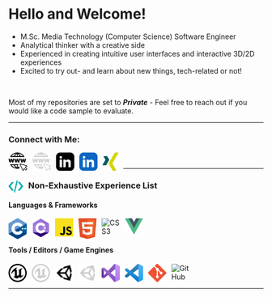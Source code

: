 # Hello and Welcome!

- M.Sc. Media Technology (Computer Science) Software Engineer
- Analytical thinker with a creative side
- Experienced in creating intuitive user interfaces and interactive 3D/2D experiences
- Excited to try out- and learn about new things, tech-related or not!

<br />

Most of my repositories are set to _**Private**_ - Feel free to reach out if you would like a code sample to evaluate.


---


### Connect with Me:

[<img alt="Website" align="left" height="36px" src="./img/icons/icon-website-dark.svg" style="padding-right:10px;" />](https://luddem.github.io/##gh-light-mode-only)

[<img alt="Website" align="left" height="36px" src="./img/icons/icon-website-bright.svg" style="padding-right:10px;" />](https://luddem.github.io/##gh-dark-mode-only)
&nbsp;&nbsp;
[<img alt="LinkedIn" align="left" height="36px" src="./img/icons/icon-linkedin-dark.svg" style="padding-right:10px;" />](https://www.linkedin.com/in/ludvig-m#gh-light-mode-only)
[<img alt="LinkedIn" align="left" height="36px" src="./img/icons/icon-linkedin-blue.svg" style="padding-right:10px;" />](https://www.linkedin.com/in/ludvig-m#gh-dark-mode-only)
&nbsp;&nbsp;
[<img alt="XING" align="left" height="36px" src="./img/icons/icon-xing.svg" style="padding-right:10px;" />][xing]


---


### [<img alt="Code" align="left" height="24px" src="./img/icons/icon-code.svg" style="padding-right:10px;" />](#gh-dark-mode-only) Non-Exhaustive Experience List

#### Languages & Frameworks

[<img align="left" alt="Cplusplus" width="36px" src="./img/icons/icon-cplusplus.svg" style="padding-right:10px;" />](#)

[<img align="left" alt="CSharp" width="36px" src="./img/icons/icon-csharp.svg" style="padding-right:10px;" />](#)

[<img align="left" alt="JavaScript" width="36px" src="./img/icons/icon-javascript.svg" style="padding-right:10px;" />](#)

[<img align="left" alt="HTML5" width="36px" src="./img/icons/icon-html.svg" style="padding-right:10px;" />](#)

[<img align="left" alt="CSS3" width="36px" src="./img/icons/icon-css.svg" style="padding-right:10px;" />](#)

[<img align="left" alt="VueJS" width="36px" src="./img/icons/icon-vue.svg" style="padding-right:10px;" />](https://vuejs.org/)


<br />
<br />

#### Tools / Editors / Game Engines

[<img align="left" alt="Unreal Engine" width="36px" src="./img/icons/icon-unreal-engine-dark.svg" style="padding-right:10px;" />](https://www.unrealengine.com#gh-light-mode-only)

[<img align="left" alt="Unreal Engine" width="36px" src="./img/icons/icon-unreal-engine-bright.svg" style="padding-right:10px;" />](https://www.unrealengine.com#gh-dark-mode-only)

[<img align="left" alt="Unity" width="36px" src="./img/icons/icon-unity-dark.svg" style="padding-right:10px;" />](https://unity.com#gh-light-mode-only)

[<img align="left" alt="Unity" width="36px" src="./img/icons/icon-unity-bright.svg" style="padding-right:10px;" />](https://unity.com#gh-dark-mode-only)

[<img align="left" alt="Visual Studio" width="36px" src="./img/icons/icon-visual-studio.svg" style="padding-right:10px;" />](https://visualstudio.microsoft.com/)

[<img align="left" alt="Visual Studio Code" width="36px" src="./img/icons/icon-visual-studio-code.svg" style="padding-right:10px;" />](https://code.visualstudio.com/)

[<img align="left" alt="Git" width="36px" src="./img/icons/icon-git.svg" style="padding-right:10px;" />](#)

[<img align="left" alt="GitHub" width="36px" src="https://user-images.githubusercontent.com/3369400/139447912-e0f43f33-6d9f-45f8-be46-2df5bbc91289.png" style="padding-right:10px;" />](https://github.com/)

<br />
<br />

---

[website]: https://luddem.github.io/
[linkedin]: https://www.linkedin.com/in/ludvig-m
[xing]: https://www.xing.com/profile/Ludvig_M/